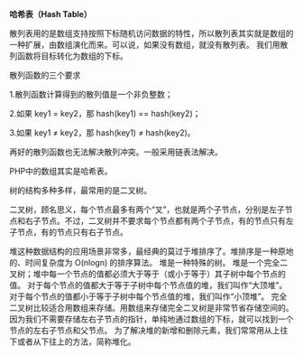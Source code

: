 **哈希表（Hash Table）**

散列表用的是数组支持按照下标随机访问数据的特性，所以散列表其实就是数组的一种扩展，由数组演化而来。可以说，如果没有数组，就没有散列表。
我们用散列函数将目标转化为数组的下标。

散列函数的三个要求

1.散列函数计算得到的散列值是一个非负整数；

2.如果 key1 = key2，那 hash(key1) == hash(key2)；

3.如果 key1 ≠ key2，那 hash(key1) ≠ hash(key2)。

再好的散列函数也无法解决散列冲突。一般采用链表法解决。

PHP中的数组其实是哈希表。


树的结构多种多样，最常用的是二叉树。

二叉树，顾名思义，每个节点最多有两个“叉”，也就是两个子节点，分别是左子节点和右子节点。不过，二叉树并不要求每个节点都有两个子节点，有的节点只有左子节点，有的节点只有右子节点。

堆这种数据结构的应用场景非常多，最经典的莫过于堆排序了。堆排序是一种原地的、时间复杂度为 O(nlogn) 的排序算法。
堆是一种特殊的树。
堆是一个完全二叉树；堆中每一个节点的值都必须大于等于（或小于等于）其子树中每个节点的值。
对于每个节点的值都大于等于子树中每个节点值的堆，我们叫作“大顶堆”。对于每个节点的值都小于等于子树中每个节点值的堆，我们叫作“小顶堆”。
完全二叉树比较适合用数组来存储。用数组来存储完全二叉树是非常节省存储空间的。因为我们不需要存储左右子节点的指针，单纯地通过数组的下标，就可以找到一个节点的左右子节点和父节点。
为了解决堆的新增和删除元素，我们常常用从上往下或者从下往上的方法，简称堆化。